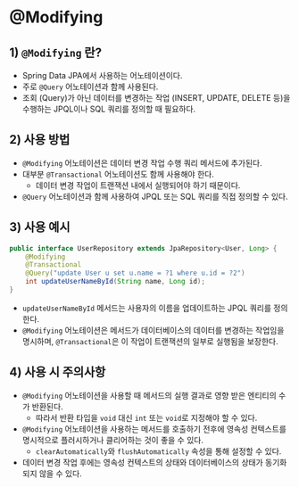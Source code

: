 # @Modifying
## 1) `@Modifying` 란?
- Spring Data JPA에서 사용하는 어노테이션이다.
- 주로 `@Query` 어노테이션과 함께 사용된다.
- 조회 (Query)가 아닌 데이터를 변경하는 작업 (INSERT, UPDATE, DELETE 등)을 수행하는 JPQL이나 SQL 쿼리를 정의할 때 필요하다.

## 2) 사용 방법
- `@Modifying` 어노테이션은 데이터 변경 작업 수행 쿼리 메서드에 추가된다.
- 대부분 `@Transactional` 어노테이션도 함께 사용해야 한다.
	- 데이터 변경 작업이 트랜잭션 내에서 실행되어야 하기 때문이다.
- `@Query` 어노테이션과 함께 사용하여 JPQL 또는 SQL 쿼리를 직접 정의할 수 있다.

## 3) 사용 예시
```java
public interface UserRepository extends JpaRepository<User, Long> {
	@Modifying
	@Transactional
	@Query("update User u set u.name = ?1 where u.id = ?2")
	int updateUserNameById(String name, Long id);
}
```
- `updateUserNameById` 메서드는 사용자의 이름을 업데이트하는 JPQL 쿼리를 정의한다.
- `@Modifying` 어노테이션은 메서드가 데이터베이스의 데이터를 변경하는 작업임을 명시하며, `@Transactional`은 이 작업이 트랜잭션의 일부로 실행됨을 보장한다.

## 4) 사용 시 주의사항
- `@Modifying` 어노테이션을 사용할 때 메서드의 실행 결과로 영향 받은 엔티티의 수가 반환된다.
	- 따라서 반환 타입을 `void` 대신 `int` 또는 `void`로 지정해야 할 수 있다.
- `@Modifying` 어노테이션을 사용하는 메서드를 호출하기 전후에 영속성 컨텍스트를 명시적으로 플러시하거나 클리어하는 것이 좋을 수 있다.
	- `clearAutomatically`와 `flushAutomatically` 속성을 통해 설정할 수 있다.
- 데이터 변경 작업 후에는 영속성 컨텍스트의 상태와 데이터베이스의 상태가 동기화되지 않을 수 있다.